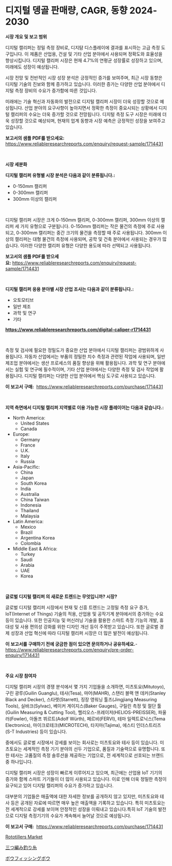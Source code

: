 <p><h1>디지털 뎅골 판매량, CAGR, 동향 2024-2030</h1></p><p><strong>시장 개요 및 보고 범위</strong></p>
<p><p>디지털 캘리퍼는 정밀 측정 장비로, 디지턈 디스플레이에 결과를 표시하는 고급 측정 도구입니다. 이 제품은 산업용, 건설 및 기타 산업 분야에서 사용되며 정확도와 효율성을 향상시킵니다. 디지털 캘리퍼 시장은 현재 4.7%의 연평균 성장률로 성장하고 있으며, 미래에도 성장이 예상됩니다.</p><p>시장 전망 및 전반적인 시장 성장 분석은 긍정적인 증가를 보여주며, 최근 시장 동향은 디지털 기술의 진보와 함께 증가하고 있습니다. 이러한 증가는 다양한 산업 분야에서 디지털 측정 장비의 수요가 증가함에 따른 것입니다.</p><p>미래에는 기술 혁신과 자동화의 발전으로 디지털 캘리퍼 시장이 더욱 성장할 것으로 예상됩니다. 산업 분야의 요구사항이 높아지면서 정확한 측정이 중요시되는 상황에서 디지털 캘리퍼의 수요는 더욱 증가할 것으로 전망됩니다. 디지털 측정 도구 시장은 미래에 더욱 성장할 것으로 예상되며, 현재의 업계 동향과 시장 예측은 긍정적인 성장을 보여주고 있습니다.</p></p>
<p><strong>보고서의 샘플 PDF를 받으세요:</strong> <a href="https://www.reliableresearchreports.com/enquiry/request-sample/1714431">https://www.reliableresearchreports.com/enquiry/request-sample/1714431</a></p>
<p>&nbsp;</p>
<p><strong>시장 세분화</strong></p>
<p><strong>디지털 캘리퍼 유형별 시장 분석은 다음과 같이 분류됩니다.:</strong></p>
<p><ul><li>0-150mm 캘리퍼</li><li>0-300mm 캘리퍼</li><li>300mm 이상의 캘리퍼</li></ul></p>
<p>&nbsp;</p>
<p><p>디지털 캘리퍼 시장은 크게 0-150mm 캘리퍼, 0-300mm 캘리퍼, 300mm 이상의 캘리퍼 세 가지 유형으로 구분됩니다. 0-150mm 캘리퍼는 작은 물건의 측정에 주로 사용되고, 0-300mm 캘리퍼는 중간 크기의 물건을 측정할 때 주로 사용됩니다. 300mm 이상의 캘리퍼는 대형 물건의 측정에 사용되며, 공학 및 건축 분야에서 사용되는 경우가 많습니다. 이러한 다양한 캘리퍼 유형은 다양한 용도에 따라 선택되고 사용됩니다.</p></p>
<p><strong>보고서의 샘플 PDF를 받으세요:</strong>&nbsp;<a href="https://www.reliableresearchreports.com/enquiry/request-sample/1714431">https://www.reliableresearchreports.com/enquiry/request-sample/1714431</a></p>
<p>&nbsp;</p>
<p><strong> 디지털 캘리퍼 응용 분야별 시장 산업 조사는 다음과 같이 분류됩니다.:</strong></p>
<p><ul><li>오토모티브</li><li>일반 제조</li><li>과학 및 연구</li><li>기타</li></ul></p>
<p><strong><a href="https://www.reliableresearchreports.com/digital-caliper-r1714431">https://www.reliableresearchreports.com/digital-caliper-r1714431</a></strong></p>
<p>&nbsp;</p>
<p><p>측정 및 검사에 필요한 정밀도가 중요한 산업 분야에서 디지털 캘리퍼는 광범위하게 사용됩니다. 자동차 산업에서는 부품의 정밀한 치수 측정과 관련된 작업에 사용되며, 일반 제조업 분야에서는 생산 프로세스의 품질 향상을 위해 활용됩니다. 과학 및 연구 분야에서는 실험 및 연구에 필수적이며, 기타 산업 분야에서는 다양한 측정 및 검사 작업에 활용됩니다. 디지털 캘리퍼는 다양한 산업 분야에서 핵심 도구로 사용되고 있습니다.</p></p>
<p><strong>이 보고서 구매:</strong>&nbsp; <a href="https://www.reliableresearchreports.com/purchase/1714431">https://www.reliableresearchreports.com/purchase/1714431</a></p>
<p>&nbsp;</p>
<p><strong>지역 측면에서 디지털 캘리퍼 지역별로 이용 가능한 시장 플레이어는 다음과 같습니다.:</strong></p>
<p><ul>
    <li>
        North America:
        <ul>
            <li>United States</li>
            <li>Canada</li>
        </ul>
    </li>
    <li>
        Europe:
        <ul>
            <li>Germany</li>
            <li>France</li>
            <li>U.K.</li>
            <li>Italy</li>
            <li>Russia</li>
        </ul>
    </li>
    <li>
        Asia-Pacific:
        <ul>
            <li>China</li>
            <li>Japan</li>
            <li>South Korea</li>
            <li>India</li>
            <li>Australia</li>
            <li>China Taiwan</li>
            <li>Indonesia</li>
            <li>Thailand</li>
            <li>Malaysia</li>
        </ul>
    </li>
    <li>
        Latin America:
        <ul>
            <li>Mexico</li>
            <li>Brazil</li>
            <li>Argentina Korea</li>
            <li>Colombia</li>
        </ul>
    </li>
    <li>
        Middle East & Africa:
        <ul>
            <li>Turkey</li>
            <li>Saudi</li>
            <li>Arabia</li>
            <li>UAE</li>
            <li>Korea</li>
        </ul>
    </li>
    </ul></p>
<p>&nbsp;</p>
<p><strong>글로벌 디지털 캘리퍼 의 새로운 트렌드는 무엇입니까? 시장?</strong></p>
<p><p>글로벌 디지털 캘리퍼 시장에서 현재 및 신흥 트렌드는 고정밀 측정 요구 증가, IoT(Internet of Things) 기술의 적용, 산업용 및 공작기계 분야에서의 증가하는 수요 등이 있습니다. 또한 인공지능 및 머신러닝 기술을 활용한 스마트 측정 기능의 개발, 휴대성 및 사용 편의성 강화를 위한 디자인 개선 등이 주목받고 있습니다. 또한 글로벌 경제 성장과 산업 혁신에 따라 디지털 캘리퍼 시장은 더 많은 발전이 예상됩니다.</p></p>
<p><strong>이 보고서를 구매하기 전에 궁금한 점이 있으면 문의하거나 공유하세요.</strong>- <a href="https://www.reliableresearchreports.com/enquiry/pre-order-enquiry/1714431">https://www.reliableresearchreports.com/enquiry/pre-order-enquiry/1714431</a></p>
<p>&nbsp;</p>
<p><strong>주요 시장 참여자</strong></p>
<p><p>디지털 캘리퍼 시장의 경쟁 분석에서 몇 가지 기업들을 소개하면, 미츠토요(Mitutoyo), 구린 광루(Guilin Guanglu), 테사(Tesa), 마어(MAHR), 스탠리 블랙 앤 데커(Stanley Black and Decker), 스타렛(Starrett), 징장 영워닝 툴즈(Jingjiang Measuring Tools), 실바크(Sylvac), 베이커 게이지스(Baker Gauges), 구릴린 측정 및 절단 툴(Guilin Measuring & Cutting Tool), 헬리오스-프레이저(HELIOS-PREISSER), 파울러(Fowler), 아돌프 뷔르트(Adolf Würth), 페르비(FERVI), 테마 일렉트로닉스(Tema Electronics), 마이크로테크(MICROTECH), 타지마(Tajima), 에스티 인더스트리즈(S-T Industries) 등이 있습니다.</p><p>중에서도 글로벌 시장에서 강세를 보이는 회사로는 미츠토요와 테사 등이 있습니다. 미츠토요는 세계적인 측정 기기 분야의 선두 기업으로, 품질과 기술력으로 유명합니다. 또한 테사는 고품질의 측정 솔루션을 제공하는 기업으로, 전 세계적으로 선호되는 브랜드 중 하나입니다.</p><p>디지털 캘리퍼 시장은 성장이 빠르게 이루어지고 있으며, 최근에는 산업용 IoT 기기의 증가와 함께 스마트 기기들이 더 많이 사용되고 있습니다. 이로 인해 더욱 정밀한 측정이 요구되고 있어 디지털 캘리퍼의 수요가 증가하고 있습니다.</p><p>대부분의 기업들은 매출액에 대한 자세한 정보를 공개하지 않고 있지만, 미츠토요와 테사 등은 공개된 자료에 따르면 매우 높은 매출액을 기록하고 있습니다. 특히 미츠토요는 전 세계적으로 강세를 보이며 안정적인 성장을 이뤄내고 있습니다.특히 IoT 기술의 발전으로 디지털 측정기기의 수요가 계속해서 늘어날 것으로 예상됩니다.</p></p>
<p><strong>이 보고서 구매:</strong>&nbsp;&nbsp;<a href="https://www.reliableresearchreports.com/purchase/1714431">https://www.reliableresearchreports.com/purchase/1714431</a></p>
<p><p><a href="https://github.com/mancsybtousav/Market-Research-Report-List-2/blob/main/rototillers-market.md">Rototillers Market</a></p><p><a href="https://github.com/marbadji/Market-Research-Report-List-1/blob/main/344800029615.md">三つ編み釣り糸</a></p><p><a href="https://github.com/KaydenJohns1964/Market-Research-Report-List-1/blob/main/408679429616.md">ボウフィッシングボウ</a></p></p>